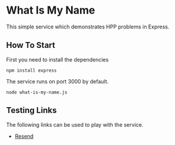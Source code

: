 # What Is My Name

This simple service which demonstrates HPP problems in Express.

## How To Start

First you need to install the dependencies

	npm install express

The service runs on port 3000 by default.

	node what-is-my-name.js

## Testing Links

The following links can be used to play with the service.

* [Resend](https://suite.websecurify.com/apps/resend/#request=GET%20http%3A%2F%2Flocalhost%3A3000%2F%3Fname%3DFred%26name%3DBob%20HTTP%2F1.1%0A%0A)
